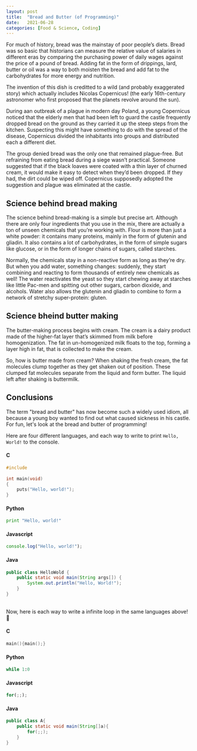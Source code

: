```yaml
---
layout: post
title:  "Bread and Butter (of Programming)"
date:   2021-06-28
categories: [Food & Science, Coding]
---
```

For much of history, bread was the mainstay of poor people’s diets. Bread was so basic that historians can measure the relative value of salaries in different eras by comparing the purchasing power of daily wages against the price of a pound of bread. Adding fat in the form of drippings, lard, butter or oil was a way to both moisten the bread and add fat to the carbohydrates for more energy and nutrition.

The invention of this dish is creditted to a wild (and probably exaggerated story) which actually includes Nicolas Copernicus! (the early 16th-century astronomer who first proposed that the planets revolve around the sun).

During aan outbreak of a plague in modern day Poland, a young Copernicus  noticed that the elderly men that had been left to guard the castle frequently dropped bread on the ground as they carried it up the steep steps from the kitchen. Suspecting this might have something to do with the spread of the disease, Copernicus divided the inhabitants into groups and distributed each a different diet.

The group denied bread was the only one that remained plague-free. But refraining from eating bread during a siege wasn’t practical. Someone suggested that if the black loaves were coated with a thin layer of churned cream, it would make it easy to detect when they’d been dropped.  If they had, the dirt could be wiped off. Copernicus supposedly adopted the suggestion and plague was eliminated at the castle.

## Science behind bread making

The science behind bread-making is a simple but precise art. Although there are only four ingredients that you use in the mix, there are actually a ton of unseen chemicals that you’re working with. Flour is more than just a white powder: it contains many proteins, mainly in the form of glutenin and gliadin. It also contains a lot of carbohydrates, in the form of simple sugars like glucose, or in the form of longer chains of sugars, called starches.

Normally, the chemicals stay in a non-reactive form as long as they’re dry. But when you add water, something changes: suddenly, they start combining and reacting to form thousands of entirely new chemicals as well! The water reactivates the yeast so they start chewing away at starches like little Pac-men and spitting out other sugars, carbon dioxide, and alcohols. Water also allows the glutenin and gliadin to combine to form a network of stretchy super-protein: gluten.

## Science bheind butter making

The butter-making process begins with cream. The cream is a dairy product made of the higher-fat layer that’s skimmed from milk before homogenization. The fat in un-homogenized milk floats to the top, forming a layer high in fat, that is collected to make the cream. 

So, how is butter made from cream? When shaking the fresh cream, the fat molecules clump together as they get shaken out of position. These clumped fat molecules separate from the liquid and form butter. The liquid left after shaking is buttermilk.

## Conclusions

The term "bread and butter" has now become such a widely used idiom, all because a young boy wanted to find out what caused sickness in his castle. For fun, let's look at the bread and butter of programming!

Here are four different languages, and each way to write to print `Hello, World!` to the console.

#### C
```c
#include 
 
int main(void)
{
    puts("Hello, world!");
}
```

#### Python
```python
print "Hello, world!"
```

#### Javascript
```js
console.log("Hello, world!");
```

#### Java
```java
public class HelloWold {
    public static void main(String args[]) {
        System.out.println("Hello, World!");
    }
}
```

<br>
Now, here is each way to write a infinite loop in the same languages above! 🙂

#### C
```c
main(){main();}
```

#### Python
```python
while 1:0
```

#### Javascript
```js
for(;;);
```

#### Java
```java
public class A{
    public static void main(String[]a){
        for(;;);
    }
}
```